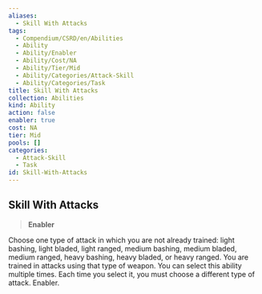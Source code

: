 ```yaml
---
aliases:
  - Skill With Attacks
tags:
  - Compendium/CSRD/en/Abilities
  - Ability
  - Ability/Enabler
  - Ability/Cost/NA
  - Ability/Tier/Mid
  - Ability/Categories/Attack-Skill
  - Ability/Categories/Task
title: Skill With Attacks
collection: Abilities
kind: Ability
action: false
enabler: true
cost: NA
tier: Mid
pools: []
categories:
  - Attack-Skill
  - Task
id: Skill-With-Attacks
---
```

## Skill With Attacks  
  
>**Enabler**
  
  
  
Choose one type of attack in which you are not already trained: light bashing, light bladed, light ranged, medium bashing, medium bladed, medium ranged, heavy bashing, heavy bladed, or heavy ranged. You are trained in attacks using that type of weapon. You can select this ability multiple times. Each time you select it, you must choose a different type of attack. Enabler.
